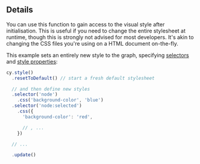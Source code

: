 ## Details

You can use this function to gain access to the visual style after initialisation.  This is useful if you need to change the entire stylesheet at runtime, though this is strongly not advised for most developers.  It's akin to changing the CSS files you're using on a HTML document on-the-fly.

This example sets an entirely new style to the graph, specifying [selectors](#selectors) and [style properties](#style):

```js
cy.style()
  .resetToDefault() // start a fresh default stylesheet

  // and then define new styles
  .selector('node')
  	.css('background-color', 'blue')
  .selector('node:selected')
    .css({
      'background-color': 'red',

      // , ...
    })

  // ...

  .update()
```